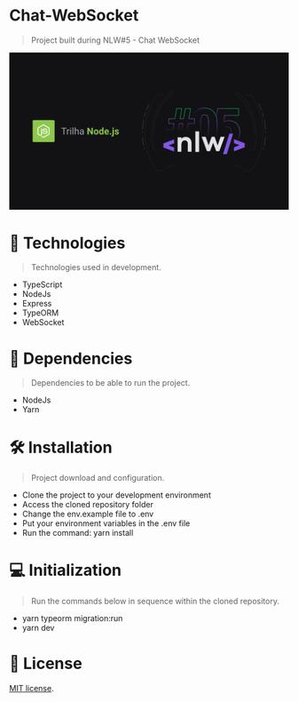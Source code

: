 # Chat-WebSocket
> Project built during NLW#5 - Chat WebSocket

<img src="/public/github/nlw5.png" alt="NLW#5"/>

# :rocket: Technologies
> Technologies used in development.
- TypeScript
- NodeJs
- Express
- TypeORM
- WebSocket

# :link: Dependencies
> Dependencies to be able to run the project.
- NodeJs
- Yarn

# :hammer_and_wrench: Installation
> Project download and configuration.

- Clone the project to your development environment
- Access the cloned repository folder
- Change the env.example file to .env
- Put your environment variables in the .env file
- Run the command: yarn install


# :computer: Initialization
> Run the commands below in sequence within the cloned repository.

- yarn typeorm migration:run
- yarn dev

# :memo: License
[MIT license](https://opensource.org/licenses/MIT).

